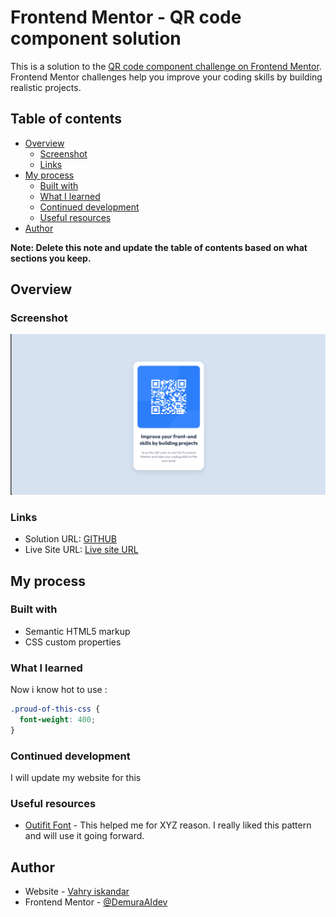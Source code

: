 # Frontend Mentor - QR code component solution

This is a solution to the [QR code component challenge on Frontend Mentor](https://www.frontendmentor.io/challenges/qr-code-component-iux_sIO_H). Frontend Mentor challenges help you improve your coding skills by building realistic projects.

## Table of contents

- [Overview](#overview)
  - [Screenshot](#screenshot)
  - [Links](#links)
- [My process](#my-process)
  - [Built with](#built-with)
  - [What I learned](#what-i-learned)
  - [Continued development](#continued-development)
  - [Useful resources](#useful-resources)
- [Author](#author)

**Note: Delete this note and update the table of contents based on what sections you keep.**

## Overview

### Screenshot

![](./screenshot.jpg)

### Links

- Solution URL: [GITHUB](https://github.com/DemuraAIdev/qr-code-component-main)
- Live Site URL: [Live site URL](https://qr-code-component-main-eta-five.vercel.app/)

## My process

### Built with

- Semantic HTML5 markup
- CSS custom properties

### What I learned

Now i know hot to use :

```css
.proud-of-this-css {
  font-weight: 400;
}
```

### Continued development

I will update my website for this

### Useful resources

- [Outifit Font](https://fonts.google.com/specimen/Outfit) - This helped me for XYZ reason. I really liked this pattern and will use it going forward.

## Author

- Website - [Vahry iskandar](https://vahryiskandar.my.id/)
- Frontend Mentor - [@DemuraAIdev](https://www.frontendmentor.io/profile/DemuraAIdev)
